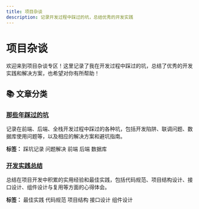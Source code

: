 ```yaml
---
title: 项目杂谈
description: 记录开发过程中踩过的坑，总结优秀的开发实践
---
```


# 项目杂谈

欢迎来到项目杂谈专区！这里记录了我在开发过程中踩过的坑，总结了优秀的开发实践和解决方案，也希望对你有所帮助！

## 📚 文章分类

<div class="base-card">
  <h3 class="card-title">
    <a href="/projects/pitfalls">那些年踩过的坑</a>
  </h3>
  <div class="card-content">
    <p class="card-description">
      记录在前端、后端、全栈开发过程中踩过的各种坑，包括开发陷阱、联调问题、数据库使用问题等，以及相应的解决方案和避坑指南。
    </p>
    <p><strong>标签：</strong> <span class="tag">踩坑记录</span> <span class="tag">问题解决</span> <span class="tag">前端</span> <span class="tag">后端</span> <span class="tag">数据库</span></p>
  </div>
</div>

<div class="base-card">
  <h3 class="card-title">
    <a href="/projects/best-practices">开发实践总结</a>
  </h3>
  <div class="card-content">
    <p class="card-description">
      总结在项目开发中积累的实用经验和最佳实践，包括代码规范、项目结构设计、接口设计、组件设计与复用等方面的心得体会。
    </p>
    <p><strong>标签：</strong> <span class="tag">最佳实践</span> <span class="tag">代码规范</span> <span class="tag">项目结构</span> <span class="tag">接口设计</span> <span class="tag">组件设计</span></p>
  </div>
</div>
